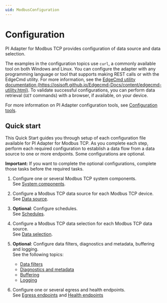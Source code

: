```yaml
---
uid: ModbusConfiguration
---
```


# Configuration

PI Adapter for Modbus TCP provides configuration of data source and data selection.

The examples in the configuration topics use `curl`, a commonly available tool on both Windows and Linux. You can configure the adapter with any programming language or tool that supports making REST calls or with the EdgeCmd utility. For more information, see the [EdgeCmd utility documentation (https://osisoft.github.io/Edgecmd-Docs/content/edgecmd-utility.html)](https://osisoft.github.io/Edgecmd-Docs/content/edgecmd-utility.html). To validate successful configurations, you can perform data retrieval (`GET` commands) with a browser, if available, on your device.

For more information on PI Adapter configuration tools, see [Configuration tools](xref:ConfigurationTools).

## Quick start

This Quick Start guides you through setup of each configuration file available for PI Adapter for Modbus TCP. As you complete each step, perform each required configuration to establish a data flow from a data source to one or more endpoints. Some configurations are optional.

**Important:** If you want to complete the optional configurations, complete those tasks before the required tasks.

1. Configure one or several Modbus TCP system components.<br>See [System components](xref:SystemComponentsConfiguration#configure-system-components).

2. Configure a Modbus TCP data source for each Modbus TCP device.<br>See [Data source](xref:PIAdapterForModbusTCPDataSourceConfiguration#configure-modbus-tcp-data-source).

3. **Optional**: Configure schedules.<br>See [Schedules](xref:SchedulesConfiguration#configure-schedules).

4. Configure a Modbus TCP data selection for each Modbus TCP data source.<br>See [Data selection](xref:PIAdapterForModbusTCPDataSelectionConfiguration#configure-modbus-tcp-data-selection).

5. **Optional**: Configure data filters, diagnostics and metadata, buffering and logging.<br> See the following topics:

    - [Data filters](xref:DataFiltersConfiguration#configure-data-filters)
    - [Diagnostics and metadata](xref:GeneralConfiguration#configure-general)
    - [Buffering](xref:BufferingConfiguration#configure-buffering)
    - [Logging](xref:LoggingConfiguration#configure-logging)

6. Configure one or several egress and health endpoints.<br>See [Egress endpoints](xref:EgressEndpointsConfiguration#configure-egress-endpoints) and [Health endpoints](xref:HealthEndpointConfiguration#configure-health-endpoint)
